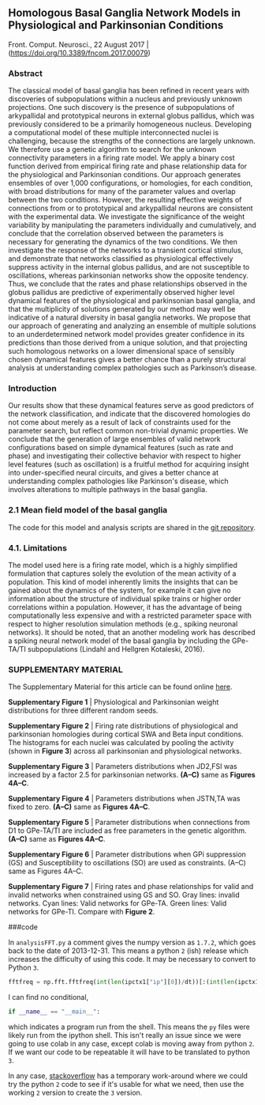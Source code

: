 ## Homologous Basal Ganglia Network Models in Physiological and Parkinsonian Conditions
Front. Comput. Neurosci., 22 August 2017 | (https://doi.org/10.3389/fncom.2017.00079)

### Abstract
The classical model of basal ganglia has been refined in recent years with discoveries of subpopulations within a nucleus and previously unknown projections. One such discovery is the presence of subpopulations of arkypallidal and prototypical neurons in external globus pallidus, which was previously considered to be a primarily homogeneous nucleus. Developing a computational model of these multiple interconnected nuclei is challenging, because the strengths of the connections are largely unknown. We therefore use a genetic algorithm to search for the unknown connectivity parameters in a firing rate model. We apply a binary cost function derived from empirical firing rate and phase relationship data for the physiological and Parkinsonian conditions. Our approach generates ensembles of over 1,000 configurations, or homologies, for each condition, with broad distributions for many of the parameter values and overlap between the two conditions. However, the resulting effective weights of connections from or to prototypical and arkypallidal neurons are consistent with the experimental data. We investigate the significance of the weight variability by manipulating the parameters individually and cumulatively, and conclude that the correlation observed between the parameters is necessary for generating the dynamics of the two conditions. We then investigate the response of the networks to a transient cortical stimulus, and demonstrate that networks classified as physiological effectively suppress activity in the internal globus pallidus, and are not susceptible to oscillations, whereas parkinsonian networks show the opposite tendency. Thus, we conclude that the rates and phase relationships observed in the globus pallidus are predictive of experimentally observed higher level dynamical features of the physiological and parkinsonian basal ganglia, and that the multiplicity of solutions generated by our method may well be indicative of a natural diversity in basal ganglia networks. We propose that our approach of generating and analyzing an ensemble of multiple solutions to an underdetermined network model provides greater confidence in its predictions than those derived from a unique solution, and that projecting such homologous networks on a lower dimensional space of sensibly chosen dynamical features gives a better chance than a purely structural analysis at understanding complex pathologies such as Parkinson’s disease.

### Introduction
Our results show that these dynamical features serve as good predictors of the network classification, and indicate that the discovered homologies do not come about merely as a result of lack of constraints used for the parameter search, but reflect common non-trivial dynamic properties. We conclude that the generation of large ensembles of valid network configurations based on simple dynamical features (such as rate and phase) and investigating their collective behavior with respect to higher level features (such as oscillation) is a fruitful method for acquiring insight into under-specified neural circuits, and gives a better chance at understanding complex pathologies like Parkinson's disease, which involves alterations to multiple pathways in the basal ganglia.

### 2.1 Mean field model of the basal ganglia
The code for this model and analysis scripts are shared in the [git repository](https://github.com/jyotikab/Homology_BG.git).

### 4.1. Limitations
The model used here is a firing rate model, which is a highly simplified formulation that captures solely the evolution of the
mean activity of a population. This kind of model inherently limits the insights that can be gained about the dynamics of
the system, for example it can give no information about the structure of individual spike trains or higher order correlations
within a population. However, it has the advantage of being computationally less expensive and with a restricted parameter
space with respect to higher resolution simulation methods (e.g., spiking neuronal networks). It should be noted, that an another
modeling work has described a spiking neural network model of the basal ganglia by including the GPe-TA/TI subpopulations
(Lindahl and Hellgren Kotaleski, 2016).

### SUPPLEMENTARY MATERIAL
The Supplementary Material for this article can be found
online [here](http://journal.frontiersin.org/article/10.3389/fncom.2017.00079/full#supplementary-material).

__Supplementary Figure 1__ | Physiological and Parkinsonian weight distributions for three different random seeds.

__Supplementary Figure 2__ | Firing rate distributions of physiological and
parkinsonian homologies during cortical SWA and Beta input conditions. The
histograms for each nuclei was calculated by pooling the activity (shown in
__Figure 3__) across all parkinsonian and physiological networks.

__Supplementary Figure 3__ | Parameters distributions when JD2,FSI was increased by a factor 2.5 for parkinsonian networks. __(A–C)__ same as __Figures 4A–C__.

__Supplementary Figure 4__ | Parameters distributions when JSTN,TA was fixed to zero. __(A–C)__ same as __Figures 4A–C__.

__Supplementary Figure 5__ | Parameter distributions when connections from D1 to GPe-TA/TI are included as free parameters in the genetic algorithm. __(A–C)__ same as __Figures 4A–C__.

__Supplementary Figure 6__ | Parameter distributions when GPi suppression (GS) and Susceptibility to oscillations (SO) are used as constraints. (A–C) same as Figures 4A–C.

__Supplementary Figure 7__ | Firing rates and phase relationships for valid and invalid networks when constrained using GS and SO. Gray lines: invalid networks. Cyan lines: Valid networks for GPe-TA. Green lines: Valid networks for GPe-TI. Compare with __Figure 2__.

###code

In `analysisFFT.py` a comment gives the numpy version as `1.7.2`, which goes back to the date of 2013-12-31. This means a python `2` (ish) release which increases the difficulty of using this code. It may be necessary to convert to Python `3`.

```python
fftfreq = np.fft.fftfreq(int(len(ipctx1["ip"][0])/dt))[:(int(len(ipctx1["ip"][0])/dt))/2] # Had to calculate on local machine, since this version of numpy (1.7.2) doesnt have np.fft.rfftfreq
```
I can find no conditional,
```python
if __name__ == "__main__":
  ```
which indicates a program run from the shell. This means the `py` files were likely run from the ipython shell. This isn't really an issue since we were going to use colab in any case, except colab is moving away from python `2`. If we want our code to be repeatable it will have to be translated to python `3`.

In any case, [stackoverflow](https://stackoverflow.com/questions/61475248/how-can-i-use-python-2-on-google-colab) has a temporary work-around where we could try the python `2` code to see if it's usable for what we need, then use the working `2` version to create the `3` version.


